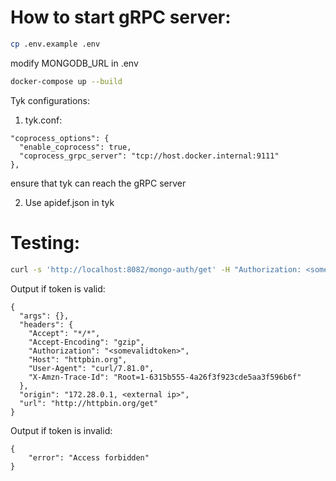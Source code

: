 # How to start gRPC server:


```bash
cp .env.example .env
```

modify MONGODB_URL in .env


```bash
docker-compose up --build
```

Tyk configurations:

1) tyk.conf:

```
"coprocess_options": {
  "enable_coprocess": true,
  "coprocess_grpc_server": "tcp://host.docker.internal:9111"
},
```

ensure that tyk can reach the gRPC server

2) Use apidef.json in tyk


# Testing:
```bash
curl -s 'http://localhost:8082/mongo-auth/get' -H "Authorization: <somevalidtoken>"
```
Output if token is valid:
```
{
  "args": {}, 
  "headers": {
    "Accept": "*/*", 
    "Accept-Encoding": "gzip", 
    "Authorization": "<somevalidtoken>", 
    "Host": "httpbin.org", 
    "User-Agent": "curl/7.81.0", 
    "X-Amzn-Trace-Id": "Root=1-6315b555-4a26f3f923cde5aa3f596b6f"
  }, 
  "origin": "172.28.0.1, <external ip>", 
  "url": "http://httpbin.org/get"
}
```

Output if token is invalid:
```
{
    "error": "Access forbidden"
}
```